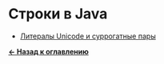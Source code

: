 # Строки в Java

* [Литералы Unicode и суррогатные пары](java_unicode_literals_surrogate_pairs.md)

[**&#x2190; Назад к оглавлению**](../README.md)